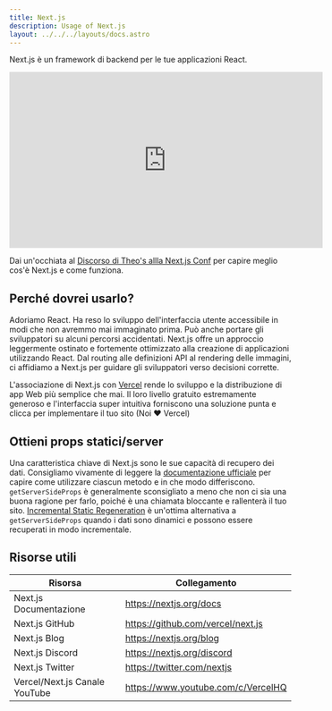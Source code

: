 ```yaml
---
title: Next.js
description: Usage of Next.js
layout: ../../../layouts/docs.astro
---
```


Next.js è un framework di backend per le tue applicazioni React.

<div class="embed">
<iframe width="560" height="315" src="https://www.youtube.com/embed/W4UhNo3HAMw" title="Next.js è un framework di backend" frameborder="0" allow="accelerometro; riproduzione automatica; scrittura negli appunti; supporto crittografato; giroscopio; picture-in-picture" allowfullscreen></iframe>
</div>

Dai un'occhiata al [Discorso di Theo's allla Next.js Conf](https://www.youtube.com/watch?v=W4UhNo3HAMw) per capire meglio cos'è Next.js e come funziona.</p>

## Perché dovrei usarlo?

Adoriamo React. Ha reso lo sviluppo dell'interfaccia utente accessibile in modi che non avremmo mai immaginato prima. Può anche portare gli sviluppatori su alcuni percorsi accidentati. Next.js offre un approccio leggermente ostinato e fortemente ottimizzato alla creazione di applicazioni utilizzando React. Dal routing alle definizioni API al rendering delle immagini, ci affidiamo a Next.js per guidare gli sviluppatori verso decisioni corrette.

L'associazione di Next.js con [Vercel](https://vercel.com/) rende lo sviluppo e la distribuzione di app Web più semplice che mai. Il loro livello gratuito estremamente generoso e l'interfaccia super intuitiva forniscono una soluzione punta e clicca per implementare il tuo sito (Noi ❤️ Vercel)

## Ottieni props statici/server

Una caratteristica chiave di Next.js sono le sue capacità di recupero dei dati. Consigliamo vivamente di leggere la [documentazione ufficiale](https://nextjs.org/docs/basic-features/data-fetching) per capire come utilizzare ciascun metodo e in che modo differiscono. `getServerSideProps` è generalmente sconsigliato a meno che non ci sia una buona ragione per farlo, poiché è una chiamata bloccante e rallenterà il tuo sito. [Incremental Static Regeneration](https://nextjs.org/docs/basic-features/data-fetching/incremental-static-regeneration) è un'ottima alternativa a `getServerSideProps` quando i dati sono dinamici e possono essere recuperati in modo incrementale.

## Risorse utili

| Risorsa | Collegamento |
| ------------------------------ | ---------------------------------- |
| Next.js Documentazione | https://nextjs.org/docs |
| Next.js GitHub | https://github.com/vercel/next.js |
| Next.js Blog | https://nextjs.org/blog |
| Next.js Discord | https://nextjs.org/discord |
| Next.js Twitter | https://twitter.com/nextjs |
| Vercel/Next.js Canale YouTube | https://www.youtube.com/c/VercelHQ |